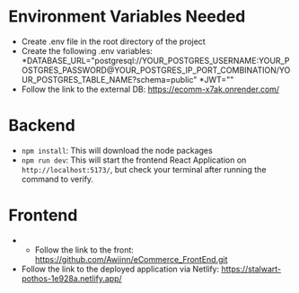 # Environment Variables Needed
* Create .env file in the root directory of the project
* Create the following .env variables:
  *DATABASE_URL="postgresql://YOUR_POSTGRES_USERNAME:YOUR_POSTGRES_PASSWORD@YOUR_POSTGRES_IP_PORT_COMBINATION/YOUR_POSTGRES_TABLE_NAME?schema=public"
  *JWT=""
* Follow the link to the external DB: https://ecomm-x7ak.onrender.com/

# Backend
* `npm install`: This will download the node packages
* `npm run dev`: This will start the frontend React Application on `http://localhost:5173/`, but check your terminal after running the command to verify.

# Frontend
* * Follow the link to the front: https://github.com/Awiinn/eCommerce_FrontEnd.git
* Follow the link to the deployed application via Netlify: https://stalwart-pothos-1e928a.netlify.app/

